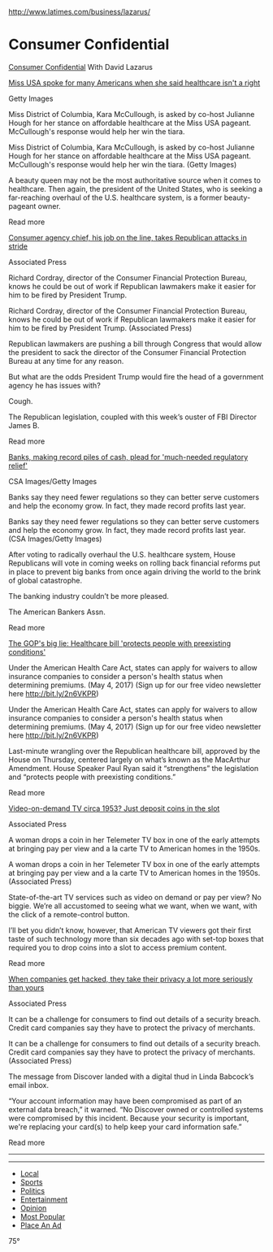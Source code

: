 http://www.latimes.com/business/lazarus/

Consumer Confidential
=====================

<span class="trb_contentmasthead_title">[Consumer Confidential](http://www.latimes.com/business/lazarus)</span> <span class="trb_contentmasthead_caption">With David Lazarus</span>

<span class="trb_outfits_metabuckets_3"></span>

<a href="/business/lazarus/la-fi-lazarus-healthcare-preexisting-conditions-20170519-story.html#nt=blogroll" class="trb_blogroll_post_title_a">Miss USA spoke for many Americans when she said healthcare isn't a right</a>

<a href="/business/lazarus/la-fi-lazarus-healthcare-preexisting-conditions-20170519-story.html#nt=blogroll" class="trb_embed_imageContainer_figure"></a>
[](/business/lazarus/la-fi-lazarus-healthcare-preexisting-conditions-20170519-story.html#nt=blogroll)<span class="trb_embed_related_title" data-relateditem-title="Miss USA"></span>
Getty Images

Miss District of Columbia, Kara McCullough, is asked by co-host Julianne Hough for her stance on affordable healthcare at the Miss USA pageant. McCullough's response would help her win the tiara.

Miss District of Columbia, Kara McCullough, is asked by co-host Julianne Hough for her stance on affordable healthcare at the Miss USA pageant. McCullough's response would help her win the tiara. (Getty Images)

A beauty queen may not be the most authoritative source when it comes to healthcare. Then again, the president of the United States, who is seeking a far-reaching overhaul of the U.S. healthcare system, is a former beauty-pageant owner.

Read more

<span class="trb_outfits_metabuckets_3"></span>

<a href="/business/lazarus/la-fi-lazarus-cfpb-cordray-interview-20170512-story.html#nt=blogroll" class="trb_blogroll_post_title_a">Consumer agency chief, his job on the line, takes Republican attacks in stride</a>

<a href="/business/lazarus/la-fi-lazarus-cfpb-cordray-interview-20170512-story.html#nt=blogroll" class="trb_embed_imageContainer_figure"></a>
[](/business/lazarus/la-fi-lazarus-cfpb-cordray-interview-20170512-story.html#nt=blogroll)<span class="trb_embed_related_title" data-relateditem-title="Richard Cordray"></span>
Associated Press

Richard Cordray, director of the Consumer Financial Protection Bureau, knows he could be out of work if Republican lawmakers make it easier for him to be fired by President Trump.

Richard Cordray, director of the Consumer Financial Protection Bureau, knows he could be out of work if Republican lawmakers make it easier for him to be fired by President Trump. (Associated Press)

Republican lawmakers are pushing a bill through Congress that would allow the president to sack the director of the Consumer Financial Protection Bureau at any time for any reason.

But what are the odds President Trump would fire the head of a government agency he has issues with?

Cough.

The Republican legislation, coupled with this week’s ouster of FBI Director James B.

Read more

<span class="trb_outfits_metabuckets_3"></span>

<a href="/business/lazarus/la-fi-lazarus-choice-act-banking-lies-20170516-story.html#nt=blogroll" class="trb_blogroll_post_title_a">Banks, making record piles of cash, plead for 'much-needed regulatory relief'</a>

<a href="/business/lazarus/la-fi-lazarus-choice-act-banking-lies-20170516-story.html#nt=blogroll" class="trb_embed_imageContainer_figure"></a>
[](/business/lazarus/la-fi-lazarus-choice-act-banking-lies-20170516-story.html#nt=blogroll)<span class="trb_embed_related_title" data-relateditem-title="Poor banks"></span>
CSA Images/Getty Images

Banks say they need fewer regulations so they can better serve customers and help the economy grow. In fact, they made record profits last year.

Banks say they need fewer regulations so they can better serve customers and help the economy grow. In fact, they made record profits last year. (CSA Images/Getty Images)

After voting to radically overhaul the U.S. healthcare system, House Republicans will vote in coming weeks on rolling back financial reforms put in place to prevent big banks from once again driving the world to the brink of global catastrophe.

The banking industry couldn’t be more pleased.

The American Bankers Assn.

Read more

<span class="trb_outfits_metabuckets_3"></span>

<a href="/business/lazarus/la-fi-lazarus-gop-healthcare-macarthur-amendment-20170504-story.html#nt=blogroll" class="trb_blogroll_post_title_a">The GOP's big lie: Healthcare bill 'protects people with preexisting conditions'</a>

<a href="#" id="93224745" class="trb_video_embeddedvideo_a"></a>

<span class="trb_embed_related_title" data-relateditem-title="What changes about coverage of preexisting conditions under GOP health plan?"></span>
Under the American Health Care Act, states can apply for waivers to allow insurance companies to consider a person's health status when determining premiums. (May 4, 2017) (Sign up for our free video newsletter here <http://bit.ly/2n6VKPR>)

Under the American Health Care Act, states can apply for waivers to allow insurance companies to consider a person's health status when determining premiums. (May 4, 2017) (Sign up for our free video newsletter here <http://bit.ly/2n6VKPR>)

Last-minute wrangling over the Republican healthcare bill, approved by the House on Thursday, centered largely on what’s known as the MacArthur Amendment. House Speaker Paul Ryan said it “strengthens” the legislation and “protects people with preexisting conditions.”

Read more

<span class="trb_outfits_metabuckets_3"></span>

<a href="/business/lazarus/la-fi-lazarus-early-pay-tv-20170509-story.html#nt=blogroll" class="trb_blogroll_post_title_a">Video-on-demand TV circa 1953? Just deposit coins in the slot</a>

<a href="/business/lazarus/la-fi-lazarus-early-pay-tv-20170509-story.html#nt=blogroll" class="trb_embed_imageContainer_figure"></a>
[](/business/lazarus/la-fi-lazarus-early-pay-tv-20170509-story.html#nt=blogroll)<span class="trb_embed_related_title" data-relateditem-title="Telemeter"></span>
Associated Press

A woman drops a coin in her Telemeter TV box in one of the early attempts at bringing pay per view and a la carte TV to American homes in the 1950s.

A woman drops a coin in her Telemeter TV box in one of the early attempts at bringing pay per view and a la carte TV to American homes in the 1950s. (Associated Press)

State-of-the-art TV services such as video on demand or pay per view? No biggie. We’re all accustomed to seeing what we want, when we want, with the click of a remote-control button.

I’ll bet you didn’t know, however, that American TV viewers got their first taste of such technology more than six decades ago with set-top boxes that required you to drop coins into a slot to access premium content.

Read more

<span class="trb_outfits_metabuckets_3"></span>

<a href="/business/lazarus/la-fi-lazarus-security-breaches-20170502-story.html#nt=blogroll" class="trb_blogroll_post_title_a">When companies get hacked, they take their privacy a lot more seriously than yours</a>

<a href="/business/lazarus/la-fi-lazarus-security-breaches-20170502-story.html#nt=blogroll" class="trb_embed_imageContainer_figure"></a>
[](/business/lazarus/la-fi-lazarus-security-breaches-20170502-story.html#nt=blogroll)<span class="trb_embed_related_title" data-relateditem-title="Discover cards"></span>
Associated Press

It can be a challenge for consumers to find out details of a security breach. Credit card companies say they have to protect the privacy of merchants.

It can be a challenge for consumers to find out details of a security breach. Credit card companies say they have to protect the privacy of merchants. (Associated Press)

The message from Discover landed with a digital thud in Linda Babcock’s email inbox.

“Your account information may have been compromised as part of an external data breach,” it warned. “No Discover owned or controlled systems were compromised by this incident. Because your security is important, we're replacing your card(s) to help keep your card information safe.”

Read more

------------------------------------------------------------------------

------------------------------------------------------------------------

<span class="trb_nh_t" data-dt="May 21, 2017" data-dt-wd="Sunday"></span>
-   <a href="/local/#nt=tertiarynavbar" class="trb_nh_ln_a">Local</a>
-   <a href="/sports/#nt=tertiarynavbar" class="trb_nh_ln_a">Sports</a>
-   <a href="http://www.latimes.com/politics/" class="trb_nh_ln_a">Politics</a>
-   <a href="/entertainment/#nt=tertiarynavbar" class="trb_nh_ln_a">Entertainment</a>
-   <a href="/opinion/#nt=tertiarynavbar" class="trb_nh_ln_a">Opinion</a>
-   <a href="/popular/#nt=tertiarynavbar" class="trb_nh_ln_a">Most Popular</a>
-   <a href="http://placeanad.latimes.com" class="trb_nh_ln_a">Place An Ad</a>

<a href="/local/weather/?regionalZipCode=90012#nt=tertiarynavbar" class="trb_nh_w"></a>
75°


